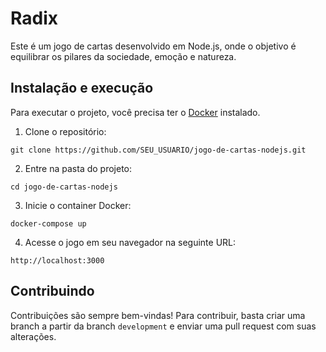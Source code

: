 # Radix

Este é um jogo de cartas desenvolvido em Node.js, onde o objetivo é equilibrar os pilares da sociedade, emoção e natureza. 

## Instalação e execução

Para executar o projeto, você precisa ter o [Docker](https://www.docker.com/) instalado. 

1. Clone o repositório:

```git clone https://github.com/SEU_USUARIO/jogo-de-cartas-nodejs.git```

2. Entre na pasta do projeto:

```cd jogo-de-cartas-nodejs```


3. Inicie o container Docker:

```docker-compose up```

4. Acesse o jogo em seu navegador na seguinte URL:

```http://localhost:3000```


## Contribuindo

Contribuições são sempre bem-vindas! Para contribuir, basta criar uma branch a partir da branch `development` e enviar uma pull request com suas alterações.

